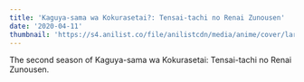 ```yaml
---
title: 'Kaguya-sama wa Kokurasetai?: Tensai-tachi no Renai Zunousen'
date: '2020-04-11'
thumbnail: 'https://s4.anilist.co/file/anilistcdn/media/anime/cover/large/bx112641-zoGC8d6FaPXU.jpg'
---
```


The second season of Kaguya-sama wa Kokurasetai: Tensai-tachi no Renai Zunousen.

